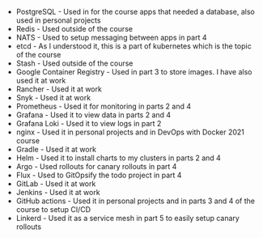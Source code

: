 - PostgreSQL - Used in for the course apps that needed a database, also used in personal projects
- Redis - Used outside of the course
- NATS - Used to setup messaging between apps in part 4
- etcd - As I understood it, this is a part of kubernetes which is the topic of the course
- Stash - Used outside of the course
- Google Container Registry - Used in part 3 to store images. I have also used it at work
- Rancher - Used it at work
- Snyk - Used it at work
- Prometheus - Used it for monitoring in parts 2 and 4
- Grafana - Used it to view data in parts 2 and 4
- Grafana Loki - Used it to view logs in part 2
- nginx - Used it in personal projects and in DevOps with Docker 2021 course
- Gradle - Used it at work
- Helm - Used it to install charts to my clusters in parts 2 and 4
- Argo - Used rollouts for canary rollouts in part 4
- Flux - Used to GitOpsify the todo project in part 4
- GitLab - Used it at work
- Jenkins - Used it at work
- GitHub actions - Used it in personal projects and in parts 3 and 4 of the course to setup CI/CD
- Linkerd - Used it as a service mesh in part 5 to easily setup canary rollouts
